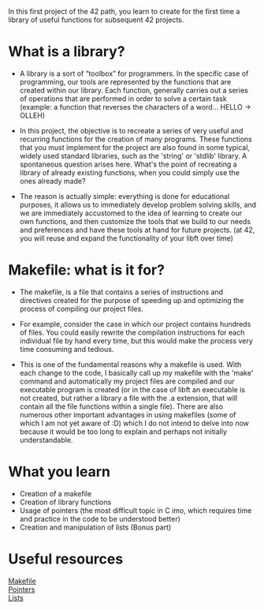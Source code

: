 In this first project of the 42 path, you learn to create for the first time a library of useful functions for subsequent 42 projects.

<h1>What is a library?</h1>

- A library is a sort of “toolbox” for programmers. In the specific case of programming, our tools are represented by the functions that are created within our library. Each function, generally carries out a series of operations that are performed in order to solve a certain task (example: a function that reverses the characters of a word... HELLO -> OLLEH)

- In this project, the objective is to recreate a series of very useful and recurring functions for the creation of many programs. These functions that you must implement for the project are also found in some typical, widely used standard libraries, such as the 'string' or 'stdlib' library. A spontaneous question arises here. What's the point of recreating a library of already existing functions, when you could simply use the ones already made?

- The reason is actually simple: everything is done for educational purposes, it allows us to immediately develop problem solving skills, and we are immediately accustomed to the idea of learning to create our own functions, and then customize the tools that we build to our needs and preferences and have these tools at hand for future projects. (at 42, you will reuse and expand the functionality of your libft over time)

<h1>Makefile: what is it for?</h1>

- The makefile, is a file that contains a series of instructions and directives created for the purpose of speeding up and optimizing the process of compiling our project files.

- For example, consider the case in which our project contains hundreds of files. You could easily rewrite the compilation instructions for each individual file by hand every time, but this would make the process very time consuming and tedious.

- This is one of the fundamental reasons why a makefile is used. With each change to the code, I basically call up my makefile with the 'make' command and automatically my project files are compiled and our executable program is created (or in the case of libft an executable is not created, but rather a library a file with the .a extension, that will contain all the file functions within a single file). There are also numerous other important advantages in using makefiles (some of which I am not yet aware of :D) which I do not intend to delve into now because it would be too long to explain and perhaps not initially understandable.


<h1>What you learn</h1>

- Creation of a makefile
- Creation of library functions
- Usage of pointers (the most difficult topic in C imo, which requires time and practice in the code to be understood better)
- Creation and manipulation of lists (Bonus part)

<h1>Useful resources</h1>

<a href="https://www.youtube.com/watch?v=GExnnTaBELk">Makefile</a><br>
<a href="https://www.youtube.com/watch?v=zuegQmMdy8M">Pointers</a><br>
<a href="https://www.youtube.com/watch?v=uBZHMkpsTfg&list=PLfqABt5AS4FmXeWuuNDS3XGENJO1VYGxl">Lists</a>
